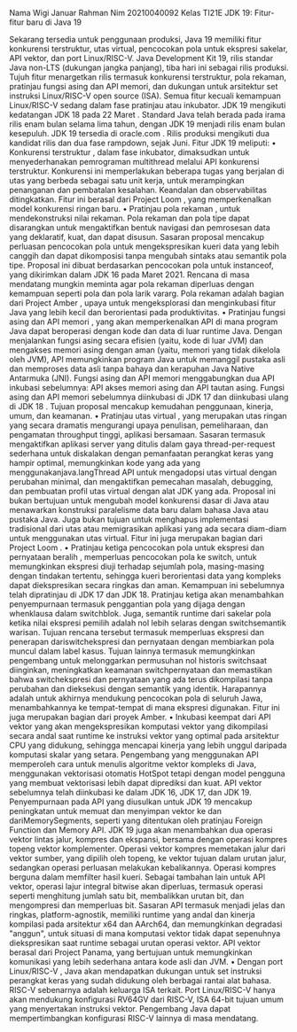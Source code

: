 Nama  Wigi Januar Rahman
Nim   20210040092
Kelas TI21E
JDK 19: Fitur-fitur baru di Java 19

Sekarang tersedia untuk penggunaan produksi, Java 19 memiliki fitur konkurensi terstruktur, utas virtual, pencocokan pola untuk ekspresi sakelar, API vektor, dan port Linux/RISC-V.
Java Development Kit 19, rilis standar Java non-LTS (dukungan jangka panjang), tiba hari ini sebagai rilis produksi. Tujuh fitur menargetkan rilis termasuk konkurensi terstruktur, pola rekaman, pratinjau fungsi asing dan API memori, dan dukungan untuk arsitektur set instruksi Linux/RISC-V open source (ISA). Semua fitur kecuali kemampuan Linux/RISC-V sedang dalam fase pratinjau atau inkubator. JDK 19 mengikuti kedatangan JDK 18 pada 22 Maret . Standard Java telah berada pada irama rilis enam bulan selama lima tahun, dengan JDK 19 menjadi rilis enam bulan kesepuluh. JDK 19 tersedia di oracle.com . Rilis produksi mengikuti dua kandidat rilis dan dua fase rampdown, sejak Juni. Fitur JDK 19 meliputi:
•	Konkurensi terstruktur , dalam fase inkubator, dimaksudkan untuk menyederhanakan pemrograman multithread melalui API konkurensi terstruktur. Konkurensi ini memperlakukan beberapa tugas yang berjalan di utas yang berbeda sebagai satu unit kerja, untuk merampingkan penanganan dan pembatalan kesalahan. Keandalan dan observabilitas ditingkatkan. Fitur ini berasal dari Project Loom , yang memperkenalkan model konkurensi ringan baru.
•	Pratinjau pola rekaman , untuk mendekonstruksi nilai rekaman. Pola rekaman dan pola tipe dapat disarangkan untuk mengaktifkan bentuk navigasi dan pemrosesan data yang deklaratif, kuat, dan dapat disusun. Sasaran proposal mencakup perluasan pencocokan pola untuk mengekspresikan kueri data yang lebih canggih dan dapat dikomposisi tanpa mengubah sintaks atau semantik pola tipe. Proposal ini dibuat berdasarkan pencocokan pola untuk instanceof, yang dikirimkan dalam JDK 16  pada Maret 2021. Rencana di masa mendatang mungkin meminta agar pola rekaman diperluas dengan kemampuan seperti pola dan pola larik vararg. Pola rekaman adalah bagian dari Project Amber , upaya untuk mengeksplorasi dan menginkubasi fitur Java yang lebih kecil dan berorientasi pada produktivitas.
•	Pratinjau fungsi asing dan API memori , yang akan memperkenalkan API di mana program Java dapat beroperasi dengan kode dan data di luar runtime Java. Dengan menjalankan fungsi asing secara efisien (yaitu, kode di luar JVM) dan mengakses memori asing dengan aman (yaitu, memori yang tidak dikelola oleh JVM), API memungkinkan program Java untuk memanggil pustaka asli dan memproses data asli tanpa bahaya dan kerapuhan Java Native Antarmuka (JNI). Fungsi asing dan API memori menggabungkan dua API inkubasi sebelumnya: API akses memori asing dan API tautan asing. Fungsi asing dan API memori sebelumnya diinkubasi di JDK 17 dan diinkubasi ulang di JDK 18 . Tujuan proposal mencakup kemudahan penggunaan, kinerja, umum, dan keamanan.
•	Pratinjau utas virtual , yang merupakan utas ringan yang secara dramatis mengurangi upaya penulisan, pemeliharaan, dan pengamatan throughput tinggi, aplikasi bersamaan. Sasaran termasuk mengaktifkan aplikasi server yang ditulis dalam gaya thread-per-request sederhana untuk diskalakan dengan pemanfaatan perangkat keras yang hampir optimal, memungkinkan kode yang ada yang menggunakanjava.langThread API untuk mengadopsi utas virtual dengan perubahan minimal, dan mengaktifkan pemecahan masalah, debugging, dan pembuatan profil utas virtual dengan alat JDK yang ada. Proposal ini bukan bertujuan untuk mengubah model konkurensi dasar di Java atau menawarkan konstruksi paralelisme data baru dalam bahasa Java atau pustaka Java. Juga bukan tujuan untuk menghapus implementasi tradisional dari utas atau memigrasikan aplikasi yang ada secara diam-diam untuk menggunakan utas virtual. Fitur ini juga merupakan bagian dari Project Loom .
•	Pratinjau ketiga pencocokan pola untuk ekspresi dan pernyataan beralih , memperluas pencocokan pola ke switch, untuk memungkinkan ekspresi diuji terhadap sejumlah pola, masing-masing dengan tindakan tertentu, sehingga kueri berorientasi data yang kompleks dapat diekspresikan secara ringkas dan aman. Kemampuan ini sebelumnya telah dipratinjau di JDK 17 dan JDK 18. Pratinjau ketiga akan menambahkan penyempurnaan termasuk penggantian pola yang dijaga dengan whenklausa dalam switchblok. Juga, semantik runtime dari sakelar pola ketika nilai ekspresi pemilih adalah nol lebih selaras dengan switchsemantik warisan. Tujuan rencana tersebut termasuk memperluas ekspresi dan penerapan dariswitchekspresi dan pernyataan dengan membiarkan pola muncul dalam label kasus. Tujuan lainnya termasuk memungkinkan pengembang untuk melonggarkan permusuhan nol historis switchsaat diinginkan, meningkatkan keamanan switchpernyataan dan memastikan bahwa switchekspresi dan pernyataan yang ada terus dikompilasi tanpa perubahan dan dieksekusi dengan semantik yang identik. Harapannya adalah untuk akhirnya mendukung pencocokan pola di seluruh Jawa, menambahkannya ke tempat-tempat di mana ekspresi digunakan. Fitur ini juga merupakan bagian dari proyek Amber.
•	Inkubasi keempat dari API vektor yang akan mengekspresikan komputasi vektor yang dikompilasi secara andal saat runtime ke instruksi vektor yang optimal pada arsitektur CPU yang didukung, sehingga mencapai kinerja yang lebih unggul daripada komputasi skalar yang setara. Pengembang yang menggunakan API memperoleh cara untuk menulis algoritme vektor kompleks di Java, menggunakan vektorisasi otomatis HotSpot tetapi dengan model pengguna yang membuat vektorisasi lebih dapat diprediksi dan kuat. API vektor sebelumnya telah diinkubasi ke dalam JDK 16, JDK 17, dan JDK 19.
Penyempurnaan pada API yang diusulkan untuk JDK 19 mencakup peningkatan untuk memuat dan menyimpan vektor ke dan dariMemorySegments, seperti yang ditentukan oleh pratinjau Foreign Function dan Memory API. JDK 19 juga akan menambahkan dua operasi vektor lintas jalur, kompres dan ekspansi, bersama dengan operasi kompres topeng vektor komplementer. Operasi vektor kompres memetakan jalur dari vektor sumber, yang dipilih oleh topeng, ke vektor tujuan dalam urutan jalur, sedangkan operasi perluasan melakukan kebalikannya. Operasi kompres berguna dalam memfilter hasil kueri.
Sebagai tambahan lain untuk API vektor, operasi lajur integral bitwise akan diperluas, termasuk operasi seperti menghitung jumlah satu bit, membalikkan urutan bit, dan mengompresi dan memperluas bit. Sasaran API termasuk menjadi jelas dan ringkas, platform-agnostik, memiliki runtime yang andal dan kinerja kompilasi pada arsitektur x64 dan AArch64, dan memungkinkan degradasi "anggun", untuk situasi di mana komputasi vektor tidak dapat sepenuhnya diekspresikan saat runtime sebagai urutan operasi vektor. API vektor berasal dari Project Panama, yang bertujuan untuk memungkinkan komunikasi yang lebih sederhana antara kode asli dan JVM.
•	Dengan port Linux/RISC-V , Java akan mendapatkan dukungan untuk set instruksi perangkat keras yang sudah didukung oleh berbagai rantai alat bahasa. RISC-V sebenarnya adalah keluarga ISA terkait. Port Linux/RISC-V hanya akan mendukung konfigurasi RV64GV dari RISC-V, ISA 64-bit tujuan umum yang menyertakan instruksi vektor. Pengembang Java dapat mempertimbangkan konfigurasi RISC-V lainnya di masa mendatang.
